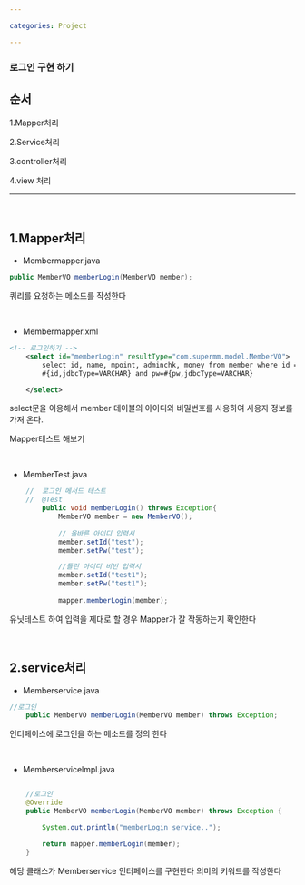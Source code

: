```yaml
---

categories: Project

---
```



### 로그인 구현 하기 

순서
---
1.Mapper처리

2.Service처리

3.controller처리

4.view 처리

----

&nbsp;

1.Mapper처리
---


- Membermapper.java
```java
public MemberVO memberLogin(MemberVO member);
```

쿼리를 요청하는 메소드를 작성한다

&nbsp;


- Membermapper.xml

```xml
<!-- 로그인하기 -->
	<select id="memberLogin" resultType="com.supermm.model.MemberVO">
		select id, name, mpoint, adminchk, money from member where id =
		#{id,jdbcType=VARCHAR} and pw=#{pw,jdbcType=VARCHAR}

	</select>
```
select문을 이용해서 member 테이블의 아이디와 비밀번호를 사용하여 사용자 정보를 가져 온다. 


Mapper테스트 해보기


&nbsp;



- MemberTest.java

```java
	//	로그인 메서드 테스트 
	//	@Test
    	public void memberLogin() throws Exception{
			MemberVO member = new MemberVO();
	
			// 올바른 아이디 입력시
			member.setId("test");
			member.setPw("test");

    		//틀린 아이디 비번 입력시
			member.setId("test1");
			member.setPw("test1");
	
			mapper.memberLogin(member);

```

유닛테스트 하여 입력을 제대로 할 경우  Mapper가 잘 작동하는지 확인한다




&nbsp;


2.service처리
---
- Memberservice.java

```java
//로그인
	public MemberVO memberLogin(MemberVO member) throws Exception;
```

인터페이스에 로그인을 하는 메소드를 정의 한다

&nbsp;



- Memberservicelmpl.java

```java

	//로그인
	@Override
	public MemberVO memberLogin(MemberVO member) throws Exception {

		System.out.println("memberLogin service..");

		return mapper.memberLogin(member);
	}
```
해당 클래스가 Memberservice 인터페이스를 구현한다 의미의 키워드를 작성한다



